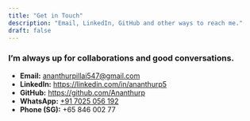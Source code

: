```yaml
---
title: "Get in Touch"
description: "Email, LinkedIn, GitHub and other ways to reach me."
draft: false
---
```

### I’m always up for collaborations and good conversations.

- **Email:** [ananthurpillai547@gmail.com](mailto:ananthurpillai547@gmail.com)  
- **LinkedIn:** <https://linkedin.com/in/ananthurp5>  
- **GitHub:** <https://github.com/Ananthurp>  
- **WhatsApp:** [+91 7025 056 192](https://wa.me/917025056192)  
- **Phone (SG):** +65 846 002 77
